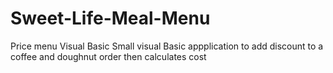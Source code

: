 # Sweet-Life-Meal-Menu
Price menu Visual Basic
Small visual Basic appplication to add discount to a coffee and doughnut order then calculates cost
